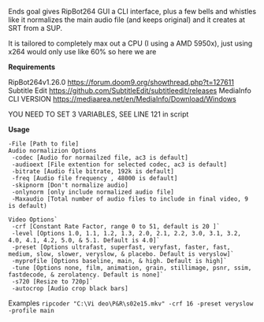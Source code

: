 Ends goal gives RipBot264 GUI a CLI interface, plus a few bells and whistles like it normalizes the main audio file (and keeps original) and it creates at SRT from a SUP.

 It is tailored to completely max out a CPU (I using a AMD 5950x), just using x264 would only use like 60% so here we are

 **Requirements** 

 RipBot264v1.26.0 https://forum.doom9.org/showthread.php?t=127611
 Subtitle Edit https://github.com/SubtitleEdit/subtitleedit/releases
 MediaInfo CLI VERSION https://mediaarea.net/en/MediaInfo/Download/Windows

 YOU NEED TO SET 3 VARIABLES, SEE LINE 121 in script

 **Usage**
 ```
 -File [Path to file] 
 Audio normalizion Options
  -codec [Audio for normailzed file, ac3 is default]
  -audioext [File extention for selected codec, ac3 is default]
  -bitrate [Audio file bitrate, 192k is default]
  -freq [Audio file frequency , 48000 is default]
  -skipnorm [Don't normalize audio]
  -onlynorm [only include normalized audio file]
  -Maxaudio [Total number of audio files to include in final video, 9 is default)

 Video Options`
  -crf [Constant Rate Factor, range 0 to 51, default is 20 ]`
  -level [Options 1.0, 1.1, 1.2, 1.3, 2.0, 2.1, 2.2, 3.0, 3.1, 3.2, 4.0, 4.1, 4.2, 5.0, & 5.1. Default is 4.0]`
  -preset [Options ultrafast, superfast, veryfast, faster, fast, medium, slow, slower, veryslow, & placebo. Default is veryslow]`
  -myprofile [Options baseline, main, & high. Default is high]`
  -tune [Options none, film, animation, grain, stillimage, psnr, ssim, fastdecode, & zerolatency. Default is none]`
  -s720 [Resize to 720p]` 
  -autocrop [Audio crop black bars] 
  ```

 Examples
  `ripcoder "C:\Vi deo\P&R\s02e15.mkv" -crf 16 -preset veryslow -profile main`
